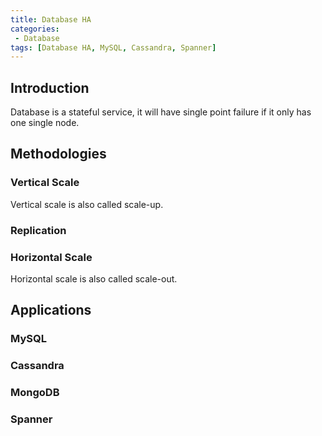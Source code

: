 ```yaml
---
title: Database HA
categories:
 - Database
tags: [Database HA, MySQL, Cassandra, Spanner]
---
```


## Introduction
Database is a stateful service, it will have single point failure if it only has one single node.

## Methodologies
### Vertical Scale
Vertical scale is also called scale-up.

### Replication

### Horizontal Scale
Horizontal scale is also called scale-out.


## Applications
### MySQL


### Cassandra

### MongoDB


### Spanner






